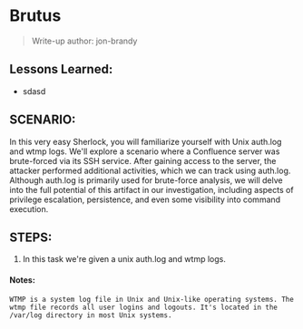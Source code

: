 # Brutus
> Write-up author: jon-brandy

## Lessons Learned:
- sdasd

## SCENARIO:
In this very easy Sherlock, you will familiarize yourself with Unix auth.log and wtmp logs. We'll explore a scenario where a Confluence server was brute-forced via its SSH service. After gaining access to the server, the attacker performed additional activities, which we can track using auth.log. Although auth.log is primarily used for brute-force analysis, we will delve into the full potential of this artifact in our investigation, including aspects of privilege escalation, persistence, and even some visibility into command execution.

## STEPS:
1. In this task we're given a unix auth.log and wtmp logs.

#### Notes:

```
WTMP is a system log file in Unix and Unix-like operating systems. The wtmp file records all user logins and logouts. It's located in the /var/log directory in most Unix systems.
```
